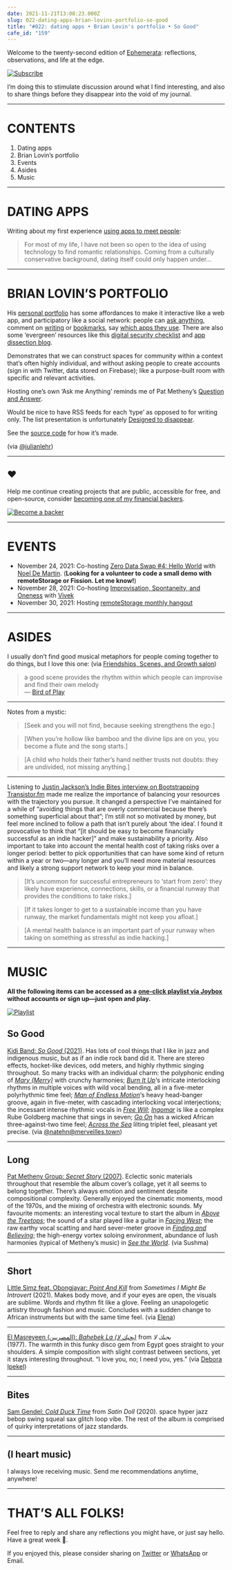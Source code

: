 ```yaml
---
date: 2021-11-21T13:08:23.000Z
slug: 022-dating-apps-brian-lovins-portfolio-so-good
title: "#022: dating apps • Brian Lovin's portfolio • So Good"
cafe_id: "159"
---
```

Welcome to the twenty-second edition of [Ephemerata](https://rosano.ca/ephemerata): reflections, observations, and life at the edge.

[![Subscribe](https://static.rosano.ca/_shared/_RCSSubscribeButton.svg)](https://rosano.ca/ephemerata)

I’m doing this to stimulate discussion around what I find interesting, and also to share things before they disappear into the void of my journal.

---

# CONTENTS

1. Dating apps
2. Brian Lovin’s portfolio
3. Events
4. Asides
5. Music

---

# DATING APPS

Writing about my first experience [using apps to meet people](https://rosano.hmm.garden/01fmkad2j6gtxtx0hhedse2s3k):

> For most of my life, I have not been so open to the idea of using technology to find romantic relationships. Coming from a culturally conservative background, dating itself could only happen under…

---

# BRIAN LOVIN’S PORTFOLIO

His [personal portfolio](https://brianlovin.com) has some affordances to make it interactive like a web app, and participatory like a social network: people can [ask anything](https://brianlovin.com/ama), comment on [writing](https://brianlovin.com/writing) or [bookmarks](https://brianlovin.com/bookmarks), say [which apps they use](https://brianlovin.com/stack). There are also some ‘evergreen’ resources like this [digital security checklist](https://brianlovin.com/security) and [app dissection blog](https://brianlovin.com/app-dissection).

Demonstrates that we can construct spaces for community within a context that’s often highly individual, and without asking people to create accounts (sign in with Twitter, data stored on Firebase); like a purpose-built room with specific and relevant activities.

Hosting one’s own ‘Ask me Anything’ reminds me of Pat Metheny’s [Question and Answer](https://www.patmetheny.com/qa/questionViewAll.cfm).

Would be nice to have RSS feeds for each ‘type’ as opposed to for writing only. The list presentation is unfortunately [Designed to disappear](https://rosano.hmm.garden/01etag49zpy2jz472n6zyba998).

See the [source code](https://github.com/brianlovin/briOS) for how it’s made.

(via [@julianlehr](https://twitter.com/julianlehr/status/1461354618164707331))

---

## ❤️

Help me continue creating projects that are public, accessible for free, and open-source, consider [becoming one of my financial backers](https://rosano.ca/back).

[![Become a backer](https://static.rosano.ca/_shared/_RCSBackButton.svg)](https://rosano.ca/back)

---

# EVENTS

* November 24, 2021: Co-hosting [Zero Data Swap #4: Hello World](https://chat.0data.app/t/51) with [Noel De Martin](https://noeldemartin.com). (**Looking for a volunteer to code a small demo with remoteStorage or Fission. Let me know!**)
* November 28, 2021: Co-hosting [Improvisation, Spontaneity, and Oneness](https://interintellect.com/salon/improvisation-spontaneity-and-oneness) with [Vivek](https://www.youtube.com/watch?v=-a--B8UlkBQ&t=31s)
* November 30, 2021: Hosting [remoteStorage monthly hangout](https://community.remotestorage.io/t/737)

---

# ASIDES

I usually don’t find good musical metaphors for people coming together to do things, but I love this one: (via [Friendships, Scenes, and Growth salon](https://interintellect.com/salon/friendships-scenes-and-growth))

> a good scene provides the rhythm within which people can improvise and find their own melody  
> — [Bird of Play](https://twitter.com/birdofplay%5F/status/1460035817183891459)

---

Notes from a mystic:

> \[Seek and you will not find, because seeking strengthens the ego.\]

> \[When you’re hollow like bamboo and the divine lips are on you, you become a flute and the song starts.\]

> \[A child who holds their father’s hand neither trusts not doubts: they are undivided, not missing anything.\]

---

Listening to [Justin Jackson’s Indie Bites interview on Bootstrapping Transistor.fm](https://www.bites.fm/bootstrapping-transistorfm-to-13000-podcasts/) made me realize the importance of balancing your resources with the trajectory you pursue. It changed a perspective I’ve maintained for a while of “avoiding things that are overly commercial because there’s something superficial about that”; I’m still not so motivated by money, but feel more inclined to follow a path that isn’t purely about ‘the idea’. I found it provocative to think that “\[it should be easy to become financially successful as an indie hacker\]” and make sustainability a priority. Also important to take into account the mental health cost of taking risks over a longer period: better to pick opportunities that can have some kind of return within a year or two—any longer and you’ll need more material resources and likely a strong support network to keep your mind in balance.

> \[It’s uncommon for successful entrepreneurs to ‘start from zero’: they likely have experience, connections, skills, or a financial runway that provides the conditions to take risks.\]

> \[If it takes longer to get to a sustainable income than you have runway, the market fundamentals might not keep you afloat.\]

> \[A mental health balance is an important part of your runway when taking on something as stressful as indie hacking.\]

---

# MUSIC

**All the following items can be accessed as a** [**one-click playlist via Joybox**](https://go.rosano.ca/ephemerata-022-music) **without accounts or sign up—just open and play.**

[![Playlist](https://static.rosano.ca/joybox/_JBXPlaylistButton.svg)](https://go.rosano.ca/ephemerata-022-music)

## So Good

[Kidi Band: _So Good_ (2021)](https://kidiband.bandcamp.com/album/so-good). Has lots of cool things that I like in jazz and indigenous music, but as if an indie rock band did it. There are stereo effects, hocket-like devices, odd meters, and highly rhythmic singing throughout. So many tracks with an individual charm: the polyphonic ending of [_Mary (Merry)_](https://kidiband.bandcamp.com/track/mary-merry) with crunchy harmonies; [_Burn It Up_](https://kidiband.bandcamp.com/track/burn-it-up)‘s intricate interlocking rhythms in multiple voices with wild vocal bending, all in a five-meter polyrhythmic time feel; [_Man of Endless Motion_](https://kidiband.bandcamp.com/track/man-of-endless-motion)‘s heavy head-banger groove, again in five-meter, with cascading interlocking vocal interjections; the incessant intense rhythmic vocals in [_Free Will_](https://kidiband.bandcamp.com/track/free-will); [_Ingomar_](https://kidiband.bandcamp.com/track/ingomar) is like a complex Rube Goldberg machine that sings in seven; [_Go On_](https://kidiband.bandcamp.com/track/go-on) has a wicked African three-against-two time feel; [_Across the Sea_](https://kidiband.bandcamp.com/track/across-the-sea) lilting triplet feel, pleasant yet precise. (via [@natehn@merveilles.town](https://merveilles.town/@natehn/107299544849575669))

---

## Long

[Pat Metheny Group: _Secret Story_ (2007)](https://www.youtube.com/playlist?list=OLAK5uy%5FlbC67F5HW6BDd4-oKrAdch4jT1L7T6Ddo). Eclectic sonic materials throughout that resemble the album cover’s collage, yet it all seems to belong together. There’s always emotion and sentiment despite compositional complexity. Generally enjoyed the cinematic moments, mood of the 1970s, and the mixing of orchestra with electronic sounds. My favourite moments: an interesting vocal texture to start the album in [_Above the Treetops_](https://www.youtube.com/watch?list=OLAK5uy%5FlbC67F5HW6BDd4-oKrAdch4jT1L7T6Ddo&v=XtyyqGxflAs); the sound of a sitar played like a guitar in [_Facing West_](https://www.youtube.com/watch?list=OLAK5uy%5FlbC67F5HW6BDd4-oKrAdch4jT1L7T6Ddo&v=XtyyqGxflAs); the raw earthy vocal scatting and hard sever-meter groove in [_Finding and Believing_](https://www.youtube.com/watch?list=OLAK5uy%5FlbC67F5HW6BDd4-oKrAdch4jT1L7T6Ddo&v=W09nqybuhek); the high-energy vortex soloing environment, abundance of lush harmonies (typical of Metheny’s music) in [_See the World_](https://www.youtube.com/watch?list=OLAK5uy%5FlbC67F5HW6BDd4-oKrAdch4jT1L7T6Ddo&v=FdaL9vLCzGs). (via Sushma)

---

## Short

[Little Simz feat. Obongjayar: _Point And Kill_](https://www.youtube.com/watch?v=tvY31eN3gtE&t=46s) from _Sometimes I Might Be Introvert_ (2021). Makes body move, and if your eyes are open, the visuals are sublime. Words and rhythm fit like a glove. Feeling an unapologetic artistry through fashion and music. Concludes with a sudden change to African instruments but with the same time feel. (via [Elena](https://www.facebook.com/une.individu/posts/10159366581081070))

---

[El Masreyeen (المصريين): _Bahebek La (بحبك لا)_](https://www.youtube.com/watch?v=fBc1Al4w64I) from _بحبك لا_  
(1977). The warmth in this funky disco gem from Egypt goes straight to your shoulders. A simple composition with slight contrast between sections, yet it stays interesting throughout. “I love you, no; I need you, yes.” (via [Debora Ipekel](https://worldwidefm.net/episode/debora-ipekel-2))

---

## Bites

[Sam Gendel: _Cold Duck Time_](https://samgendel.bandcamp.com/track/cold-duck-time) from _Satin Doll_ (2020). space hyper jazz bebop swing squeal sax glitch loop vibe. The rest of the album is comprised of quirky interpretations of jazz standards.

---

## (I heart music)

I always love receiving music. Send me recommendations anytime, anywhere!

---

# THAT’S ALL FOLKS!

Feel free to reply and share any reflections you might have, or just say hello. Have a great week 🙂.

If you enjoyed this, please consider sharing on [Twitter](https://twitter.com/intent/tweet?url=https%3A%2F%2Fcafe.rosano.ca%2Ft%2F159&text=%23Ephemerata%20022%20by%20%40rosano%3A%20dating%20apps%20%E2%80%A2%20Brian%20Lovin%27s%20portfolio%20%E2%80%A2%20So%20Good) or [WhatsApp](https://api.whatsapp.com/send?text=Ephemerata%20%23022%20by%20%40rosano%3A%20dating%20apps%20%E2%80%A2%20Brian%20Lovin%27s%20portfolio%20%E2%80%A2%20So%20Good%20https%3A%2F%2Fcafe.rosano.ca%2Ft%2F159) or Email.
